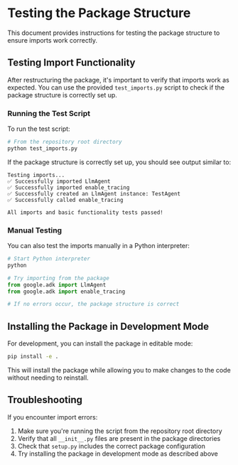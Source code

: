 # Testing the Package Structure

This document provides instructions for testing the package structure to ensure imports work correctly.

## Testing Import Functionality

After restructuring the package, it's important to verify that imports work as expected. You can use the provided `test_imports.py` script to check if the package structure is correctly set up.

### Running the Test Script

To run the test script:

```bash
# From the repository root directory
python test_imports.py
```

If the package structure is correctly set up, you should see output similar to:

```
Testing imports...
✅ Successfully imported LlmAgent
✅ Successfully imported enable_tracing
✅ Successfully created an LlmAgent instance: TestAgent
✅ Successfully called enable_tracing

All imports and basic functionality tests passed!
```

### Manual Testing

You can also test the imports manually in a Python interpreter:

```python
# Start Python interpreter
python

# Try importing from the package
from google.adk import LlmAgent
from google.adk import enable_tracing

# If no errors occur, the package structure is correct
```

## Installing the Package in Development Mode

For development, you can install the package in editable mode:

```bash
pip install -e .
```

This will install the package while allowing you to make changes to the code without needing to reinstall.

## Troubleshooting

If you encounter import errors:

1. Make sure you're running the script from the repository root directory
2. Verify that all `__init__.py` files are present in the package directories
3. Check that `setup.py` includes the correct package configuration
4. Try installing the package in development mode as described above